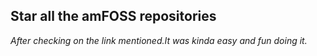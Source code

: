 ## Star all the amFOSS repositories
*After checking on the link mentioned.It was kinda easy and fun doing it.*
